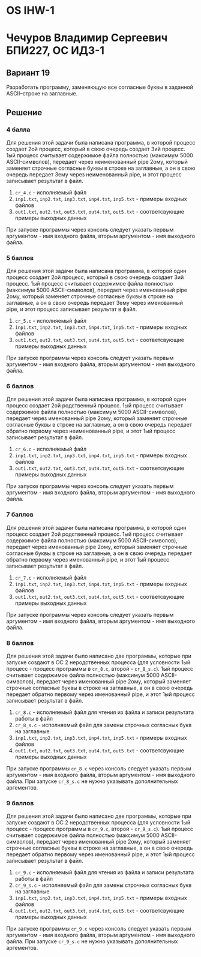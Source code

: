 # OS IHW-1
# Чечуров Владимир Сергеевич БПИ227, ОС ИДЗ-1

## Вариант 19

Разработать программу, заменяющую все согласные буквы в заданной ASCII–строке на заглавные.

## Решение

### 4 балла

Для решения этой задачи была написана программа, в которой процесс создает 2ой процесс, который в свою очередь создает 3ий процесс. 1ый процесс считывает содержимое файла полностью (максимум 5000 ASCII-символов), передает через неименованный pipe 2ому, который заменяет строчные согласные буквы в строке на заглавные, а он в свою очередь передает 3ему через неименованный pipe, и этот процесс записывает результат в файл.

1. `cr_4.c` - исполняемый файл
2. `inp1.txt`, `inp2.txt`, `inp3.txt`, `inp4.txt`, `inp5.txt` - примеры входных файлов
3. `out1.txt`, `out2.txt`, `out3.txt`, `out4.txt`, `out5.txt` - соответсвующие примеры выходных данных

При запуске программы через консоль следует указать первым аргументом - имя входного файла, вторым аргументом - имя выходного файла.

### 5 баллов

Для решения этой задачи была написана программа, в которой один процесс создает 2ой процесс, который в свою очередь создает 3ий процесс. 1ый процесс считывает содержимое файла полностью (максимум 5000 ASCII-символов), передает через именованный pipe 2ому, который заменяет строчные согласные буквы в строке на заглавные, а он в свою очередь передает 3ему через именованный pipe, и этот процесс записывает результат в файл.

1. `cr_5.c` - исполняемый файл
2. `inp1.txt`, `inp2.txt`, `inp3.txt`, `inp4.txt`, `inp5.txt` - примеры входных файлов
3. `out1.txt`, `out2.txt`, `out3.txt`, `out4.txt`, `out5.txt` - соответсвующие примеры выходных данных

При запуске программы через консоль следует указать первым аргументом - имя входного файла, вторым аргументом - имя выходного файла.

### 6 баллов

Для решения этой задачи была написана программа, в которой один процесс создает 2ой родственный процесс. 1ый процесс считывает содержимое файла полностью (максимум 5000 ASCII-символов), передает через именованный pipe 2ому, который заменяет строчные согласные буквы в строке на заглавные, а он в свою очередь передает обратно первому через неименованный pipe, и этот 1ый процесс записывает результат в файл.

1. `cr_6.c` - исполняемый файл
2. `inp1.txt`, `inp2.txt`, `inp3.txt`, `inp4.txt`, `inp5.txt` - примеры входных файлов
3. `out1.txt`, `out2.txt`, `out3.txt`, `out4.txt`, `out5.txt` - соответсвующие примеры выходных данных

При запуске программы через консоль следует указать первым аргументом - имя входного файла, вторым аргументом - имя выходного файла.

### 7 баллов

Для решения этой задачи была написана программа, в которой один процесс создает 2ой родственный процесс. 1ый процесс считывает содержимое файла полностью (максимум 5000 ASCII-символов), передает через именованный pipe 2ому, который заменяет строчные согласные буквы в строке на заглавные, а он в свою очередь передает обратно первому через именованный pipe, и этот 1ый процесс записывает результат в файл.

1. `cr_7.c` - исполняемый файл
2. `inp1.txt`, `inp2.txt`, `inp3.txt`, `inp4.txt`, `inp5.txt` - примеры входных файлов
3. `out1.txt`, `out2.txt`, `out3.txt`, `out4.txt`, `out5.txt` - соответсвующие примеры выходных данных

При запуске программы через консоль следует указать первым аргументом - имя входного файла, вторым аргументом - имя выходного файла.

### 8 баллов

Для решения этой задачи было написано две программы, которые при запуске создают в ОС 2 неродственных процесса (для условности 1ый процесс - процесс программы в `cr_8.c`, второй - `cr_8_s.c`). 1ый процесс считывает содержимое файла полностью (максимум 5000 ASCII-символов), передает через именованный pipe 2ому, который заменяет строчные согласные буквы в строке на заглавные, а он в свою очередь передает обратно первому через именованный pipe, и этот 1ый процесс записывает результат в файл.

1. `cr_8.c` - исполняемый файл для чтения из файла и записи результата работы в файл
2. `cr_8_s.c` - исполняемый файл для замены строчных согласных букв на заглавные
3. `inp1.txt`, `inp2.txt`, `inp3.txt`, `inp4.txt`, `inp5.txt` - примеры входных файлов
4. `out1.txt`, `out2.txt`, `out3.txt`, `out4.txt`, `out5.txt` - соответсвующие примеры выходных данных

При запуске программы `cr_8.c` через консоль следует указать первым аргументом - имя входного файла, вторым аргументом - имя выходного файла. При запуске `cr_8_s.c` не нужно указывать дополнительных аргементов.

### 9 баллов

Для решения этой задачи было написано две программы, которые при запуске создают в ОС 2 неродственных процесса (для условности 1ый процесс - процесс программы в `cr_9.c`, второй - `cr_9_s.c`). 1ый процесс считывает содержимое файла полностью (максимум 5000 ASCII-символов), передает через именованный pipe 2ому, который заменяет строчные согласные буквы в строке на заглавные, а он в свою очередь передает обратно первому через именованный pipe, и этот 1ый процесс записывает результат в файл.

1. `cr_9.c` - исполняемый файл для чтения из файла и записи результата работы в файл
2. `cr_9_s.c` - исполняемый файл для замены строчных согласных букв на заглавные
3. `inp1.txt`, `inp2.txt`, `inp3.txt`, `inp4.txt`, `inp5.txt` - примеры входных файлов
4. `out1.txt`, `out2.txt`, `out3.txt`, `out4.txt`, `out5.txt` - соответсвующие примеры выходных данных

При запуске программы `cr_9.c` через консоль следует указать первым аргументом - имя входного файла, вторым аргументом - имя выходного файла. При запуске `cr_9_s.c` не нужно указывать дополнительных аргементов.
